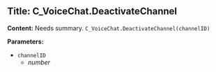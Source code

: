 ## Title: C_VoiceChat.DeactivateChannel

**Content:**
Needs summary.
`C_VoiceChat.DeactivateChannel(channelID)`

**Parameters:**
- `channelID`
  - *number*